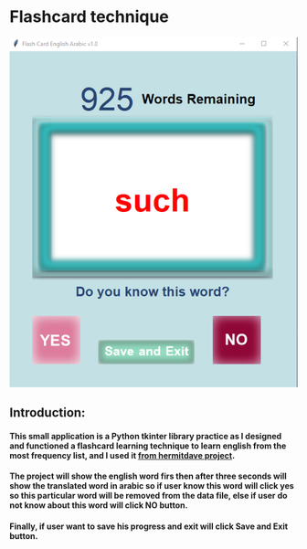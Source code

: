 # Flashcard technique
![](readme_img\readme_gui.png)
## Introduction:
#### This small application is a Python tkinter library practice as I designed and functioned a flashcard learning technique to learn english from the most frequency list, and I used it [from hermitdave project](https://github.com/hermitdave/FrequencyWords).
#### The project will show the english word firs then after three seconds will show the translated word in arabic so if user know this word will click yes so this particular word will be removed from the data file, else if user do not know about this word will click NO button.
#### Finally, if user want to save his progress and exit will click Save and Exit button.
